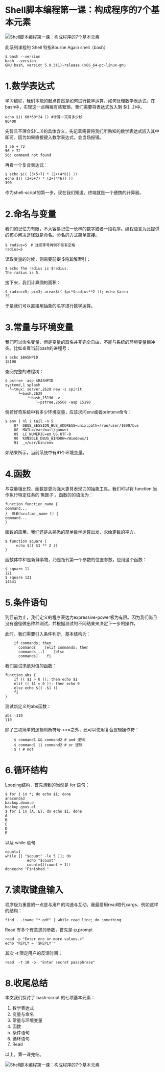 # Shell脚本编程第一课：构成程序的7个基本元素

![Shell脚本编程第一课：构成程序的7个基本元素](images/2304c7a4-062f-487d-9c95-a51849b700d6)



此系列课程的 Shell 特指Bourne Again shell（bash）

```
$ bash --version
bash --version
GNU bash, version 5.0.3(1)-release (x86_64-pc-linux-gnu
```

# 1.数学表达式

学习编程，我们本能的起点自然是如何进行数学运算，如何处理数学表达式。在bash中，实现这一点稍微有些繁琐，我们需要将表达式放入到 $((...))中。

```
echo $(( 60*60*24 )) #计算一天有多少秒
86400
```

先暂且不理会$((...))的具体含义，先记着需要将我们所熟知的数学表达式嵌入其中即可，因为如果直接键入数学表达式，会当场报错。

```
$ 56 + 72
56 + 72
56: command not found
```

再看一个复合表达式：

```
$ echo $(( (3+5+7) * (2+(4*6)) ))
echo $(( (3+5+7) * (2+(4*6)) ))
390
```

作为shell-script的第一步，现在我们知道，终端就是一个便携的计算器。

# 2.命名与变量

我们的记忆力有限，不大容易记住一长串的数字或者一段程序。编程语言为此提供的核心解决途径就是命名。命名的方式简单直接。

```
$ radius=5　# 注意等号两侧不能有空格
radius=5
```

读取变量的时候，则需要前缀 $将其解索引：

```
$ echo The radius is $radius.
The radius is 5.
```

接下来，我们计算圆的面积：

```
$ radius=5; pi=3; area=$(( $pi*$radius**2 )); echo $area
75
```

于是我们可以直接用抽象的名字进行数学运算。

# 3.常量与环境变量

我们可以命名变量，但是变量的取名并非完全自由，不能与系统的环境变量相冲突。比如查看当前bash的进程号：

```
$ echo $BASHPID
15190
```

查阅完整的进程树：

```
$ pstree -asp $BASHPID
systemd,1 splash
  └─tmux: server,2628 new -s spirit
      └─bash,2629
          └─bash,15190 -v
              └─pstree,26568 -asp 15190
```

倘若好奇系统中有多少环境变量，应该求问env或者printenv命令：

```
$ env | nl | tail -n 5
    87  DBUS_SESSION_BUS_ADDRESS=unix:path=/run/user/1000/bus
    88  MAIL=/var/mail/gaowei
    89  LC_NUMERIC=en_US.UTF-8
    90  KONSOLE_DBUS_WINDOW=/Windows/1
    91  _=/usr/bin/env
```

如结果所示，当前系统中有91个环境变量。

# 4.函数

与变量相比较，函数是更为强大更具表现力的抽象工具。我们可以将 function 当作执行特定任务的‘黑匣子’。函数的的语法为：

```
function function_name {
command...
}  或者function_name () {
command...
} 
```

函数的应用，我们还是从熟悉的简单数学运算出发，求给定数的平方。

```
$ function square {
     echo $(( $1 ** 2 ))
}
```

函数体中$1是新鲜事物，乃是指代第一个参数的位置参数，应用这个函数：

```
$ square 11
121
$ square 121
14641
```

# 5.条件语句

到目前为止，我们定义的程序表达力expressive-power极为有限。因为我们尚且没有途径做出种种测试，并根据测试的不同结果来决定下一步的操作。

此时，我们需要引入条件判断，基本结构为：

```
    if commands; then
      commands    [elif commands; then
      commands...]    [else
      commands]    fi
```

我们尝试求绝对值的函数：

```
function abs {
    if (( $1 > 0 )); then echo $1
    elif (( $1 = 0 )); then echo 0
    else echo $(( -$1 ))
    fi
}
```

测试新定义的abs函数：

```
abs -110
110 
```

除了三项简单的逻辑判断符号 <>=之外，还可以使用复合逻辑操作符：

```
    $ command1 && command2 # and 逻辑
    $ command1 || command2 # or 逻辑
    $ ! # not
```

# 6.循环结构

Looping结构，首先想到的当然是 for 语句：

```
$ for i in *; do echo $i; done
anaconda3
backup.doom.d
backup.gnus.el
$ for i in {A..E}; do echo $i; done
A
B
C
D
E
```

以及 while 语句

```
count=1
while [[ "$count" -le 5 ]]; do
          echo "$count"
          count=$((count + 1))
doneecho "Finished."
```

# 7.读取键盘输入

程序极为重要的一点是与用户的沟通与互动。我最爱用read取代xargs，例如这样的结构：

```
find . -iname "*.pdf" | while read line; do something
```

Read 有多个有意思的参数，首先是-p,prompt

```
read -p "Enter one or more values.>"
echo "REPLY = '$REPLY'"
```

其次 -t 限定用户的反馈时间：

```
read  -t 10 -p  "Enter secret passphrase"
```

# 8.收尾总结

本文我们探讨了 bash-script 的七项基本元素：

1. 数学表达式
2. 变量与命名
3. 常量与环境变量
4. 函数
5. 条件语句
6. 循环语句
7. Read

以上，第一课完结。

![Shell脚本编程第一课：构成程序的7个基本元素](images/baa7c964-719d-4e13-ac13-709f6374ccac)